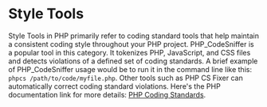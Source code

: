 # Style Tools

Style Tools in PHP primarily refer to coding standard tools that help maintain a consistent coding style throughout your PHP project. PHP_CodeSniffer is a popular tool in this category. It tokenizes PHP, JavaScript, and CSS files and detects violations of a defined set of coding standards. A brief example of PHP_CodeSniffer usage would be to run it in the command line like this: `phpcs /path/to/code/myfile.php`. Other tools such as PHP CS Fixer can automatically correct coding standard violations. Here's the PHP documentation link for more details: [PHP Coding Standards](https://www.php.net/manual/en/refs.basic.php.cs.php).